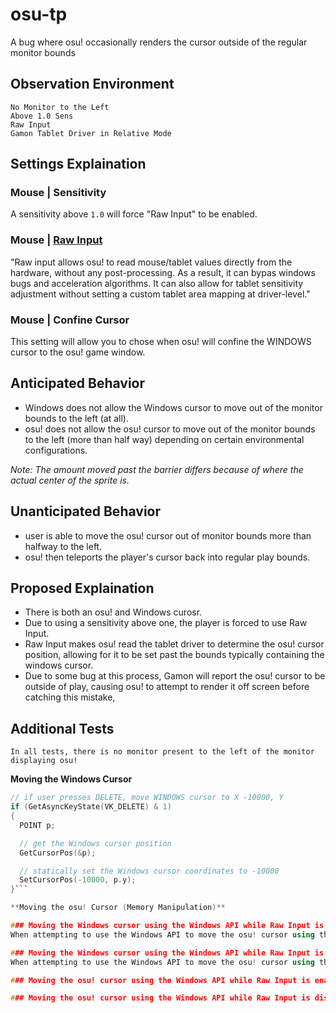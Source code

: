 # osu-tp  
A bug where osu! occasionally renders the cursor outside of the regular monitor bounds  

## Observation Environment 
```
No Monitor to the Left
Above 1.0 Sens
Raw Input
Gamon Tablet Driver in Relative Mode
```
## Settings Explaination  

### Mouse | Sensitivity  
A sensitivity above `1.0` will force "Raw Input" to be enabled.  

### Mouse | [Raw Input](https://osu.ppy.sh/community/forums/topics/187785?n=1)
"Raw input allows osu! to read mouse/tablet values directly from the hardware, without any post-processing. As a result, it can bypas windows bugs and acceleration algorithms. It can also allow for tablet sensitivity adjustment without setting a custom tablet area mapping at driver-level."

### Mouse | Confine Cursor
This setting will allow you to chose when osu! will confine the WINDOWS cursor to the osu! game window.

## Anticipated Behavior  
- Windows does not allow the Windows cursor to move out of the monitor bounds to the left (at all).  
- osu! does not allow the osu! cursor to move out of the monitor bounds to the left (more than half way) depending on certain environmental configurations.  

*Note: The amount moved past the barrier differs because of where the actual center of the sprite is.*  

## Unanticipated Behavior  
- user is able to move the osu! cursor out of monitor bounds more than halfway to the left.
- osu! then teleports the player's cursor back into regular play bounds.

## Proposed Explaination
- There is both an osu! and Windows curosr.
- Due to using a sensitivity above one, the player is forced to use Raw Input.
- Raw Input makes osu! read the tablet driver to determine the osu! cursor position, allowing for it to be set past the bounds typically containing the windows cursor.
- Due to some bug at this process, Gamon will report the osu! cursor to be outside of play, causing osu! to attempt to render it off screen before catching this mistake,

## Additional Tests
`In all tests, there is no monitor present to the left of the monitor displaying osu!`

**Moving the Windows Cursor**
```c++
// if user presses DELETE, move WINDOWS cursor to X -10000, Y
if (GetAsyncKeyState(VK_DELETE) & 1)
{
  POINT p;

  // get the Windows cursor position
  GetCursorPos(&p);

  // statically set the Windows cursor coordinates to -10000
  SetCursorPos(-10000, p.y);
}```

**Moving the osu! Cursor (Memory Manipulation)** 

### Moving the Windows cursor using the Windows API while Raw Input is enabled:
When attempting to use the Windows API to move the osu! cursor using the SetCursorPos(fl,fl) function, notice there is no response from the osu! cursor.

### Moving the Windows cursor using the Windows API while Raw Input is disabled:
When attempting to use the Windows API to move the osu! cursor using the SetCursorPos(fl,fl) function, notice the osu! cursor teleports to halfway off the screen horizontally.

### Moving the osu! cursor using the Windows API while Raw Input is enabled:

### Moving the osu! cursor using the Windows API while Raw Input is disabled:
